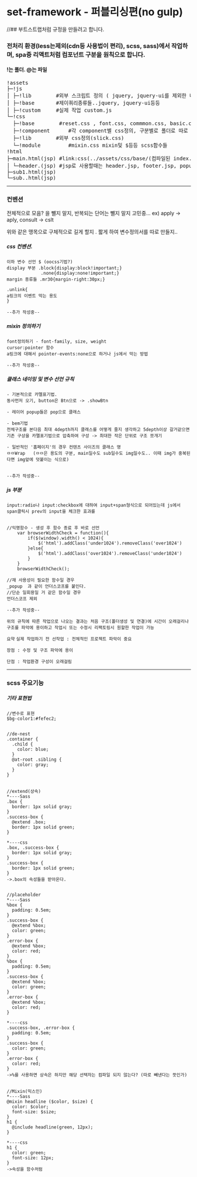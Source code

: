 # set-framework - 퍼블리싱편(no gulp)

//## 부트스트랩처럼 규정을 만들려고 합니다. 

### 전처리 환경(less는제외(cdn등 사용법이 편리), scss, sass)에서 작업하며, spa중 리액트처럼 컴포넌트 구분을 원칙으로 합니다. 

#### !는 폴더. @는 파일

<pre>
!assets 
├─!js
│ ├─!lib		#외부 스크립트 정의 ( jquery, jquery-ui를 제외한 나머지)
│ ├─!base		#제이쿼리종류들..jquery, jquery-ui등등
│ ├─!custom		#실제 작업 custom.js
└─!css
  ├─!base        #reset.css , font.css, commmon.css, basic.css(사용자정의 css mg:30px), index.Scss('다른 css들 @import');
  ├─!component		#각 component별 css정의, 구분별로 폴더로 따로 만들어도됨. index.Scss
  ├─!lib		#외부 css정의(slick.css) 
  └─!module 		#mixin.css mixin및 $등등 scss함수들
!html
├─main.html(jsp) #link:css(../assets/css/base/(컴파일된 index.css)..등등 /*css폴더 안에서 index로 각각의 폴더안의 css묶어도될듯*/)
│ └─header.(jsp) #jsp로 사용할때는 header.jsp, footer.jsp, popup.jsp 등등 공통으로 쓰이는 것들 분할
├─sub1.html(jsp)
└─sub..html(jsp)
</pre>


- - -

### 컨벤션

전체적으로 모음? 을 뺄지 말지, 반복되는 단어는 뺄지 말지 고민중...
ex) apply -> aply, consult -> cslt

위와 같은 맹목으로 구체적으로 길게 할지 . 짧게 하여 변수정의서를 따로 만들지..

##### css 컨벤션.
```
이하 변수 선언 $ (oocss기법?)
display 부분 .block{display:block!important;}
             .none{display:none!important;}
margin 종류들 .mr30{margin-right:30px;}

.unlink{
a링크의 이벤트 막는 용도
}

--추가 작성중--
```

##### mixin 정의하기
```
font정의하기 - font-family, size, weight
cursor:pointer 함수 
a링크에 대해서 pointer-events:none으로 하거나 js에서 막는 방법 

--추가 작성중--
```

##### 클래스 네이밍 및 변수 선언 규칙
```
- 기본적으로 카멜표기법.
동사먼저 오기, button은 Btn으로 -> .showBtn

- 레이어 popup들은 pop으로 클래스 

- bem기법 
전체구조를 본다음 최대 4depth까지 클래스를 어떻게 줄지 생각하고 5depth이상 갈거같으면 기존 구상을 카멜표기법으로 압축하여 구성 -> 최대한 작은 단위로 구조 쪼개기

- 일반적인 '홈페이지'의 경우 컨텐츠 사이즈의 클래스 명 
ㅁㅁWrap   (ㅁㅁ은 용도의 구분, main일수도 sub일수도 img일수도.. 이때 img가 중복된다면 img앞에 덧붙이는 식으로) 


--추가 작성중--
```

##### js 부분 
```
input:radio나 input:checkbox에 대하여 input+span형식으로 되어있는데 js에서 span클릭시 prev의 input을 체크한 효과를 


//익명함수 - 생성 후 함수 종료 후 바로 선언
    var browserWidthCheck = function(){
        if($(window).width() < 1024){
            $('html').addClass('under1024').removeClass('over1024')
        }else{
            $('html').addClass('over1024').removeClass('under1024')
        }
    }
    browserWidthCheck();
    
//재 사용성이 필요한 함수일 경우
_popup  과 같이 언더스코프를 붙인다. 
//단순 일회용일 거 같은 함수일 경우
언더스코프 제외

--추가 작성중--
```

`위의 규칙에 따른 작업으로 나오는 결과는 처음 구조(폴더생성 및 연결)에 시간이 오래걸리나구조를 파악에 용이하고 작업시 또는 수정시 리팩토링시 원할한 작업이 가능`

`요약`
`실제 작업하기 전 선작업 : 전체적인 프로젝트 파악이 중요 `

`장점 : 수정 및 구조 파악에 용이`

`단점 : 작업환경 구성이 오래걸림`


- - -

### scss 주요기능


##### 기타 표현법
```
//변수로 표현
$bg-color1:#fefec2;


//de-nest
.container {
  .child {
    color: blue;
  }
  @at-root .sibling {
    color: gray;
  }
}


//extend(상속)
*----Sass
.box {
  border: 1px solid gray;
}
.success-box {
  @extend .box;
  border: 1px solid green;
}

*----css
.box, .success-box {
  border: 1px solid gray;
}
.success-box {
  border: 1px solid green;
}
->.box의 속성들을 받아온다. 


//placeholder 
*----Sass
%box {
  padding: 0.5em;
}
.success-box {
  @extend %box;
  color: green;
}
.error-box {
  @extend %box;
  color: red;
}
%box {
  padding: 0.5em;
}
.success-box {
  @extend %box;
  color: green;
}
.error-box {
  @extend %box;
  color: red;
}

*----css
.success-box, .error-box {
  padding: 0.5em;
}
.success-box {
  color: green;
}
.error-box {
  color: red;
}
->%를 사용하면 상속은 하지만 해당 선택자는 컴파일 되지 않는다? (따로 빼낸다는 뜻인가)


//Mixin(믹스인)
*----Sass
@mixin headline ($color, $size) {
  color: $color;
  font-size: $size;
}
h1 {
  @include headline(green, 12px);
}

*----css
h1 {
  color: green;
  font-size: 12px;
}
->속성을 함수처럼 
```
